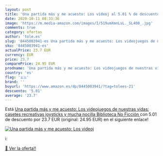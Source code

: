 ```yaml
---
layout: post
title: 'Una partida más y me acuesto: Los videoj al 5.01 % de descuento'
date: 2020-10-11 08:33:36
image: 'https://m.media-amazon.com/images/I/519umXmnLsL._SL400_.jpg'
comments: true
category: ofertas
author: 'tole.es'
slug: '8445003941-es Una partida más y me acuesto: Los videojuegos de nuestras...'
sku: '8445003941-es'
actualPrice: 23.7 EUR
currency: EUR
price: 23.7
comparePrice: 24.95 EUR
prodname: 'Una partida más y me acuesto: Los videojuegos de nuestras vidas: casetes  recreativas  joysticks y mucha nocilla  Biblioteca No Ficción '
country: 'es'
flag: '🇪🇸'
brand: ''
buyurl: 'https://www.amazon.es/dp/8445003941/?tag=tolees-21'
descuento: '5.01'
average: '23.7'
---
```


Está [Una partida más y me acuesto: Los videojuegos de nuestras vidas: casetes  recreativas  joysticks y mucha nocilla  Biblioteca No Ficción ](https://www.amazon.es/dp/8445003941/?tag=tolees-21) con 5.01 de descuento por 23.7 EUR (original: 24.95 EUR) en el siguiente enlace!

[![Una partida más y me acuesto: Los videoj](https://m.media-amazon.com/images/I/519umXmnLsL._SL400_.jpg)](https://www.amazon.es/dp/8445003941/?tag=tolees-21)

ℹ️:


[🛒 Ver la oferta!!](https://www.amazon.es/dp/8445003941/?tag=tolees-21)
